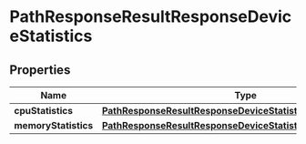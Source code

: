 
# PathResponseResultResponseDeviceStatistics

## Properties
Name | Type | Description | Notes
------------ | ------------- | ------------- | -------------
**cpuStatistics** | [**PathResponseResultResponseDeviceStatisticsCpuStatistics**](PathResponseResultResponseDeviceStatisticsCpuStatistics.md) |  |  [optional]
**memoryStatistics** | [**PathResponseResultResponseDeviceStatisticsMemoryStatistics**](PathResponseResultResponseDeviceStatisticsMemoryStatistics.md) |  |  [optional]



